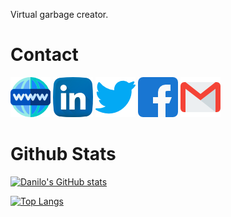 Virtual garbage creator.

# Contact

[![portfolio](./images/www.png)](https://danilomacb.netlify.app)
[![linkedin](./images/linkedin.png)](https://www.linkedin.com/in/danilomacb)
[![twitter](./images/twitter.png)](https://twitter.com/danilomacb)
[![facebook](./images/facebook.png)](https://www.facebook.com/danilomacb)
[![gmail](./images/gmail.png)](mailto:danilo.macb@gmail.com)

# Github Stats

[![Danilo's GitHub stats](https://github-readme-stats.vercel.app/api?username=danilomacb&count_private=true&show_icons=true&theme=blue-green)](https://github.com/danilomacb/github-readme-stats)

[![Top Langs](https://github-readme-stats.vercel.app/api/top-langs/?username=danilomacb&theme=blue-green)](https://github.com/danilomacb/github-readme-stats)
